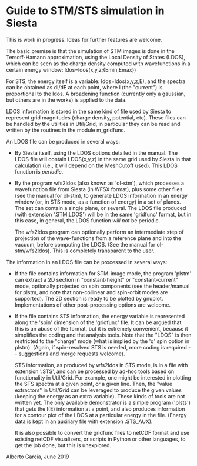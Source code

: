 # Guide to STM/STS simulation in Siesta

This is work in progress. Ideas for further features are welcome.

The basic premise is that the simulation of STM images is done in the
Tersoff-Hamann approximation, using the Local Density of States
(LDOS), which can be seen as the charge density computed with
wavefunctions in a certain energy window: ldos=ldos(x,y,z;{Emin,Emax})

For STS, the energy itself is a variable: ldos=ldos(x,y,z,E), and the
spectra can be obtained as dI/dE at each point, where I (the
"current") is proportional to the ldos. A broadening function (currently
only a gaussian, but others are in the works) is applied to the data.

LDOS information is stored in the same kind of file used by Siesta to
represent grid magnitudes (charge density, potential, etc). These
files can be handled by the utilities in Util/Grid, in particular they
can be read and written by the routines in the module m_gridfunc.

An LDOS file can be produced in several ways:

  * By Siesta itself, using the LDOS options detailed in the manual.
    The LDOS file will contain LDOS(x,y,z) in the same grid used by Siesta
    in that calculation (i.e., it will depend on the MeshCutoff used).
    This LDOS function is *periodic*.  

  * By the program wfs2ldos (also known as 'ol-stm'), which processes
    a wavefunction file from Siesta (in WFSX format), plus some other
    files (see the manual for ol-stm), to generate LDOS information in
    an energy window (or, in STS mode, as a function of energy) in a
    set of planes.  The set can contain a single plane, or
    several. The LDOS file produced (with extension '.STM.LDOS') will
    be in the same 'gridfunc' format, but in this case, in general,
    the LDOS function *will not* be periodic.

    The wfs2ldos program can optionally perform an intermediate step
    of projection of the wave-functions from a reference plane and
    into the vacuum, before computing the LDOS. (See the manual for
    ol-stm/wfs2ldos). This is completely transparent to the user.
    
The information in an LDOS file can be processed in several ways:

   * If the file contains information for STM-image mode, the program
     'plstm' can extract a 2D section in "constant-height" or
     "constant-current" mode, optionally projected on spin components
     (see the header/manual for plstm, and note that non-collinear and
     spin-orbit modes are supported).  The 2D section is ready to be
     plotted by gnuplot. Implementations of other post-processing
     options are welcome.

   * If the file contains STS information, the energy variable is
     represented along the 'spin' dimension of the 'gridfunc' file. It
     can be argued that this is an abuse of the format, but it is
     extremely convenient, because it simplifies the coding and the
     analysis tools. Note that the "LDOS" is then restricted to the
     "charge" mode (what is implied by the 'q' spin option in plstm).
     (Again, if spin-resolved STS is needed, more coding is required
     -- suggestions and merge requests welcome).

     STS information, as produced by wfs2ldos in STS mode, is in a
     file with extension '.STS', and can be processed by ad-hoc tools
     based on functionality in Util/Grid. For example, one might be
     interested in plotting the STS spectra at a given point, or a
     given line. Then, the "value extractors" in Util/Grid can be
     leveraged to produce the given values (keeping the energy as an
     extra variable).  These kinds of tools are not written yet. The
     only available demonstrator is a simple program ('plsts') that
     gets the I(E) information at a point, and also produces
     information for a contour plot of the LDOS at a particular energy
     in the file. (Energy data is kept in an auxiliary file with
     extension .STS_AUX).

     It is also possible to convert the gridfunc files to netCDF
     format and use existing netCDF visualizers, or scripts in Python or
     other languages, to get the job done, but this is unexplored.

Alberto Garcia, June 2019

    
    